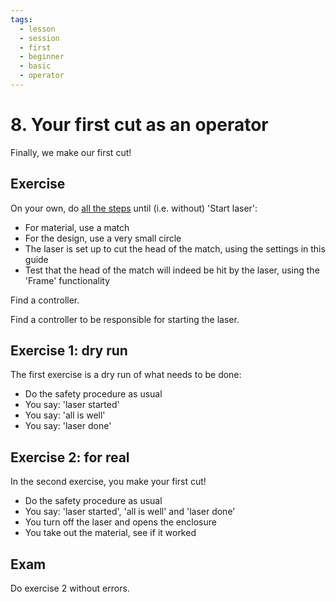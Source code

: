 ```yaml
---
tags:
  - lesson
  - session
  - first
  - beginner
  - basic
  - operator
---
```


# 8. Your first cut as an operator

Finally, we make our first cut!

## Exercise

On your own, do [all the steps](../steps/) until (i.e. without) 'Start laser':

- For material, use a match
- For the design, use a very small circle
- The laser is set up to cut the head of the match, using the settings
  in this guide
- Test that the head of the match will indeed be hit by the laser,
  using the 'Frame' functionality

Find a controller.

Find a controller to be responsible for starting the laser.

## Exercise 1: dry run

The first exercise is a dry run of what needs to be done:

- Do the safety procedure as usual
- You say: 'laser started'
- You say: 'all is well'
- You say: 'laser done'

## Exercise 2: for real

In the second exercise, you make your first cut!

- Do the safety procedure as usual
- You say: 'laser started', 'all is well' and 'laser done'
- You turn off the laser and opens the enclosure
- You take out the material, see if it worked

## Exam

Do exercise 2 without errors.

